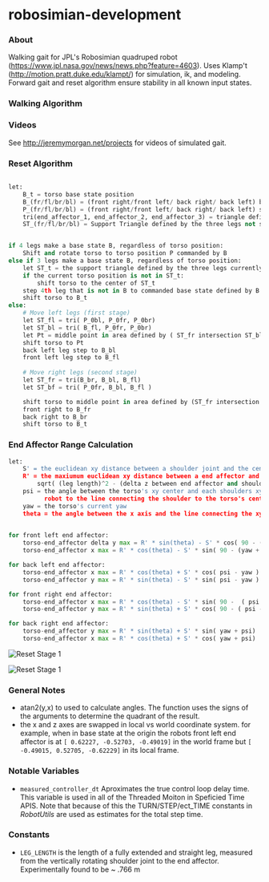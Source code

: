 # robosimian-development

### About
Walking gait for JPL's Robosimian quadruped robot (https://www.jpl.nasa.gov/news/news.php?feature=4603). Uses Klamp't (http://motion.pratt.duke.edu/klampt/) for simulation, ik, and modeling. Forward gait and reset algorithm ensure stability in all known input states. 

### Walking Algorithm



### Videos
See http://jeremymorgan.net/projects for videos of simulated gait.

### Reset Algorithm

```python

let:
	B_t = torso base state position
	B_(fr/fl/br/bl) = (front right/front left/ back right/ back left) base state position
	P_(fr/fl/br/bl) = (front right/front left/ back right/ back left) starting foot position
	tri(end_affector_1, end_affector_2, end_affector_3) = triangle defined by the specified triangles 
	ST_(fr/fl/br/bl) = Support Triangle defined by the three legs not specified in the variable name. For example ST_fr is the support triangle created by the fl, br, bl end affectors


if 4 legs make a base state B, regardless of torso position:
	Shift and rotate torso to torso position P commanded by B
else if 3 legs make a base state B, regardless of torso position:
    let ST_t = the support triangle defined by the three legs currently in the base state
    if the current torso position is not in ST_t:
	    shift torso to the center of ST_t
	step 4th leg that is not in B to commanded base state defined by B
	shift torso to B_t
else:
	# Move left legs (first stage)
	let ST_fl = tri( P_0bl, P_0fr, P_0br)
	let ST_bl = tri( B_fl, P_0fr, P_0br)
	let Pt = middle point in area defined by ( ST_fr intersection ST_bl )
	shift torso to Pt
	back left leg step to B_bl
	front left leg step to B_fl
	
	# Move right legs (second stage)
	let ST_fr = tri(B_br, B_bl, B_fl)
	let ST_bf = tri( P_0fr, B_bl, B_fl )

    shift torso to middle point in area defined by (ST_fr intersection ST_br)
    front right to B_fr
    back right to B_br
    shift torso to B_t
```


### End Affector Range Calculation
```python
let:
    S' = the euclidean xy distance between a shoulder joint and the center of the robot
    R' = the maxiumum euclidean xy distance between a end affector and shoulder joint. This is given by:
        sqrt( (leg length)^2 - (delta z between end affector and shoulder)^2 )
    psi = the angle between the torso's xy center and each shoulders xy position. This is measured from the side of the
          robot to the line connecting the shoulder to the torso's center. This value is constant
    yaw = the torso's current yaw
    theta = the angle between the x axis and the line connecting the xy coordinate of a end affector and the respective shoulders xy end point
      

for front left end affector:
    torso-end_affector delta y max = R' * sin(theta) - S' * cos( 90 - (yaw + psi))
    torso-end_affector x max = R' * cos(theta) - S' * sin( 90 - (yaw + psi))

for back left end affector:
    torso-end_affector x max = R' * cos(theta) + S' * cos( psi - yaw )
    torso-end_affector y max = R' * sin(theta) - S' * sin( psi - yaw )

for front right end affector:
    torso-end_affector x max = R' * cos(theta) - S' * sin( 90 -  ( psi - yaw ))
    torso-end_affector y max = R' * sin(theta) + S' * cos( 90 - ( psi - yaw ))

for back right end affector:
    torso-end_affector y max = R' * sin(theta) + S' * sin( yaw + psi)
    torso-end_affector x max = R' * cos(theta) + S' * cos( yaw + psi)


```

![Reset Stage 1](https://github.com/JeremySMorgan/robosimian-gait-development/blob/master/torso_stage_1.png)

![Reset Stage 1](https://github.com/JeremySMorgan/robosimian-gait-development/blob/master/reset_stage_2.png)



### General Notes

- atan2(y,x) to used to calculate angles. The function uses the signs of the arguments to determine the quadrant of the result.
- the x and z axes are swapped in local vs world coordinate system. for example, when in base state at the origin the robots front left end affector is at `[ 0.62227, -0.52703, -0.49019]` in the world frame but `[ -0.49015, 0.52705, -0.62229]` in its local frame.


### Notable Variables

- `measured_controller_dt` Aproximates the true control loop delay time. This variable is used in all of the Threaded Moiton in Speficied Time APIS. Note that because of this the TURN/STEP/ect_TIME constants in *RobotUtils* are used as estimates for the total step time. 


### Constants

- `LEG_LENGTH` is the length of a fully extended and straight leg, measured from the vertically rotating shoulder joint to the end affector. Experimentally found to be ~ .766 m